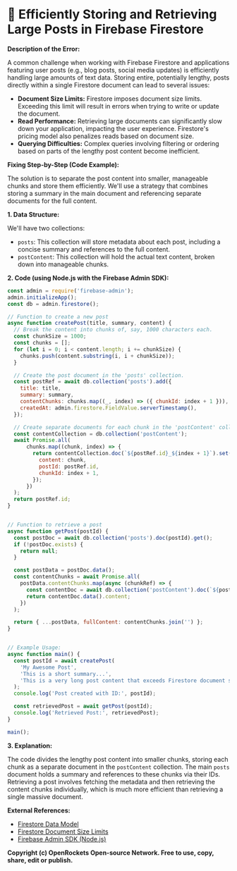 # 🐞 Efficiently Storing and Retrieving Large Posts in Firebase Firestore


**Description of the Error:**

A common challenge when working with Firebase Firestore and applications featuring user posts (e.g., blog posts, social media updates) is efficiently handling large amounts of text data.  Storing entire, potentially lengthy, posts directly within a single Firestore document can lead to several issues:

* **Document Size Limits:** Firestore imposes document size limits. Exceeding this limit will result in errors when trying to write or update the document.
* **Read Performance:** Retrieving large documents can significantly slow down your application, impacting the user experience.  Firestore's pricing model also penalizes reads based on document size.
* **Querying Difficulties:** Complex queries involving filtering or ordering based on parts of the lengthy post content become inefficient.


**Fixing Step-by-Step (Code Example):**

The solution is to separate the post content into smaller, manageable chunks and store them efficiently.  We'll use a strategy that combines storing a summary in the main document and referencing separate documents for the full content.


**1. Data Structure:**

We'll have two collections:

* `posts`: This collection will store metadata about each post, including a concise summary and references to the full content.
* `postContent`: This collection will hold the actual text content, broken down into manageable chunks.


**2. Code (using Node.js with the Firebase Admin SDK):**

```javascript
const admin = require('firebase-admin');
admin.initializeApp();
const db = admin.firestore();

// Function to create a new post
async function createPost(title, summary, content) {
  // Break the content into chunks of, say, 1000 characters each.
  const chunkSize = 1000;
  const chunks = [];
  for (let i = 0; i < content.length; i += chunkSize) {
    chunks.push(content.substring(i, i + chunkSize));
  }

  // Create the post document in the 'posts' collection.
  const postRef = await db.collection('posts').add({
    title: title,
    summary: summary,
    contentChunks: chunks.map((_, index) => ({ chunkId: index + 1 })), // references to content chunks
    createdAt: admin.firestore.FieldValue.serverTimestamp(),
  });

  // Create separate documents for each chunk in the 'postContent' collection.
  const contentCollection = db.collection('postContent');
  await Promise.all(
      chunks.map((chunk, index) => {
        return contentCollection.doc(`${postRef.id}_${index + 1}`).set({
          content: chunk,
          postId: postRef.id,
          chunkId: index + 1,
        });
      })
  );
  return postRef.id;
}


// Function to retrieve a post
async function getPost(postId) {
  const postDoc = await db.collection('posts').doc(postId).get();
  if (!postDoc.exists) {
    return null;
  }

  const postData = postDoc.data();
  const contentChunks = await Promise.all(
    postData.contentChunks.map(async (chunkRef) => {
      const contentDoc = await db.collection('postContent').doc(`${postId}_${chunkRef.chunkId}`).get();
      return contentDoc.data().content;
    })
  );

  return { ...postData, fullContent: contentChunks.join('') };
}


// Example Usage:
async function main() {
  const postId = await createPost(
    'My Awesome Post',
    'This is a short summary...',
    'This is a very long post content that exceeds Firestore document size limits.  This is a very long post content that exceeds Firestore document size limits. This is a very long post content that exceeds Firestore document size limits.  This is a very long post content that exceeds Firestore document size limits. This is a very long post content that exceeds Firestore document size limits. '
  );
  console.log('Post created with ID:', postId);

  const retrievedPost = await getPost(postId);
  console.log('Retrieved Post:', retrievedPost);
}

main();

```


**3. Explanation:**

The code divides the lengthy post content into smaller chunks, storing each chunk as a separate document in the `postContent` collection.  The main `posts` document holds a summary and references to these chunks via their IDs.  Retrieving a post involves fetching the metadata and then retrieving the content chunks individually, which is much more efficient than retrieving a single massive document.


**External References:**

* [Firestore Data Model](https://firebase.google.com/docs/firestore/data-model)
* [Firestore Document Size Limits](https://firebase.google.com/docs/firestore/quotas)
* [Firebase Admin SDK (Node.js)](https://firebase.google.com/docs/admin/setup)


**Copyright (c) OpenRockets Open-source Network. Free to use, copy, share, edit or publish.**

